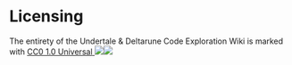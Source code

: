 # Licensing

The entirety of the Undertale & Deltarune Code Exploration Wiki is marked with [CC0 1.0 Universal](http://creativecommons.org/publicdomain/zero/1.0)[ ![](https://mirrors.creativecommons.org/presskit/icons/cc.svg)![](https://mirrors.creativecommons.org/presskit/icons/zero.svg)](http://creativecommons.org/publicdomain/zero/1.0?ref=chooser-v1)
